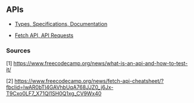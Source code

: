 ## APIs

* [Types, Specifications, Documentation](https://www.freecodecamp.org/news/what-is-an-api-and-how-to-test-it/)

* [Fetch API, API Requests](https://www.freecodecamp.org/news/fetch-api-cheatsheet/?fbclid=IwAR0bTl4GAVhbUqA768JJZ0_j6Jx-T9Cxo0LF7_X71QI1SH0Q1xg_CV9Wx40)

### Sources

[1] https://www.freecodecamp.org/news/what-is-an-api-and-how-to-test-it/

[2] https://www.freecodecamp.org/news/fetch-api-cheatsheet/?fbclid=IwAR0bTl4GAVhbUqA768JJZ0_j6Jx-T9Cxo0LF7_X71QI1SH0Q1xg_CV9Wx40